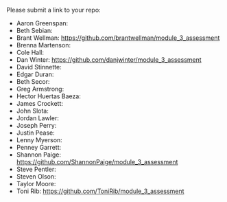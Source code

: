 Please submit a link to your repo:

* Aaron Greenspan:
* Beth Sebian:
* Brant Wellman: https://github.com/brantwellman/module_3_assessment
* Brenna Martenson:
* Cole Hall:
* Dan Winter: https://github.com/danjwinter/module_3_assessment
* David Stinnette:
* Edgar Duran:
* Beth Secor:
* Greg Armstrong:
* Hector Huertas Baeza:
* James Crockett:
* John Slota:
* Jordan Lawler:
* Joseph Perry:
* Justin Pease:
* Lenny Myerson:
* Penney Garrett:
* Shannon Paige: https://github.com/ShannonPaige/module_3_assessment
* Steve Pentler:
* Steven Olson:
* Taylor Moore:
* Toni Rib: https://github.com/ToniRib/module_3_assessment
